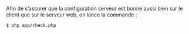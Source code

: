 Afin de s’assurer que la configuration serveur est bonne aussi bien sur le client que sur le serveur web, on lance la commande :
```sh
$ php app/check.php
```